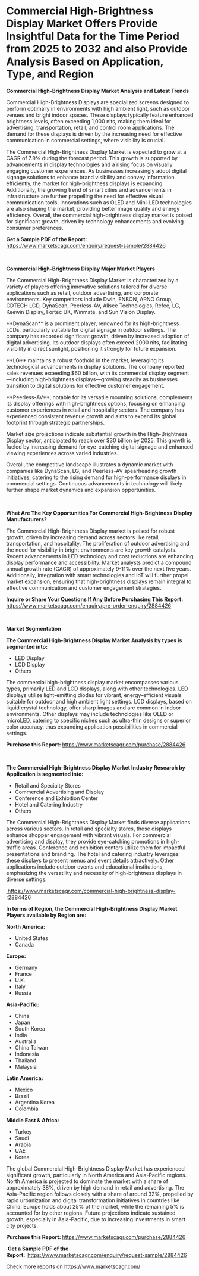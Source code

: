 <p><h1>Commercial High-Brightness Display Market Offers Provide Insightful Data for the Time Period from 2025 to 2032 and also Provide Analysis Based on Application, Type, and Region</h1></p><p><strong>Commercial High-Brightness Display Market Analysis and Latest Trends</strong></p>
<p><p>Commercial High-Brightness Displays are specialized screens designed to perform optimally in environments with high ambient light, such as outdoor venues and bright indoor spaces. These displays typically feature enhanced brightness levels, often exceeding 1,000 nits, making them ideal for advertising, transportation, retail, and control room applications. The demand for these displays is driven by the increasing need for effective communication in commercial settings, where visibility is crucial.</p><p>The Commercial High-Brightness Display Market is expected to grow at a CAGR of 7.9% during the forecast period. This growth is supported by advancements in display technologies and a rising focus on visually engaging customer experiences. As businesses increasingly adopt digital signage solutions to enhance brand visibility and convey information efficiently, the market for high-brightness displays is expanding. Additionally, the growing trend of smart cities and advancements in infrastructure are further propelling the need for effective visual communication tools. Innovations such as OLED and Mini-LED technologies are also shaping the market, providing better image quality and energy efficiency. Overall, the commercial high-brightness display market is poised for significant growth, driven by technology enhancements and evolving consumer preferences.</p></p>
<p><strong>Get a Sample PDF of the Report:&nbsp;</strong> <a href="https://www.marketscagr.com/enquiry/request-sample/2884426?utm_campaign=2770&utm_medium=2&utm_source=Github&utm_content=ia&utm_term=13032025&utm_id=commercial-high-brightness-display">https://www.marketscagr.com/enquiry/request-sample/2884426</a></p>
<p>&nbsp;</p>
<p><strong>Commercial High-Brightness Display Major Market Players</strong></p>
<p><p>The Commercial High-Brightness Display Market is characterized by a variety of players offering innovative solutions tailored for diverse applications such as retail, outdoor advertising, and corporate environments. Key competitors include Dwin, ENBON, ARNO Group, CDTECH LCD, DynaScan, Peerless-AV, Allsee Technologies, Refee, LG, Keewin Display, Fortec UK, Winmate, and Sun Vision Display.</p><p>**DynaScan** is a prominent player, renowned for its high-brightness LCDs, particularly suitable for digital signage in outdoor settings. The company has recorded significant growth, driven by increased adoption of digital advertising. Its outdoor displays often exceed 2000 nits, facilitating visibility in direct sunlight, positioning it strongly for future expansion.</p><p>**LG** maintains a robust foothold in the market, leveraging its technological advancements in display solutions. The company reported sales revenues exceeding $60 billion, with its commercial display segment—including high-brightness displays—growing steadily as businesses transition to digital solutions for effective customer engagement.</p><p>**Peerless-AV**, notable for its versatile mounting solutions, complements its display offerings with high-brightness options, focusing on enhancing customer experiences in retail and hospitality sectors. The company has experienced consistent revenue growth and aims to expand its global footprint through strategic partnerships.</p><p>Market size projections indicate substantial growth in the High-Brightness Display sector, anticipated to reach over $30 billion by 2025. This growth is fueled by increasing demand for eye-catching digital signage and enhanced viewing experiences across varied industries.</p><p>Overall, the competitive landscape illustrates a dynamic market with companies like DynaScan, LG, and Peerless-AV spearheading growth initiatives, catering to the rising demand for high-performance displays in commercial settings. Continuous advancements in technology will likely further shape market dynamics and expansion opportunities.</p></p>
<p>&nbsp;</p>
<p><strong>What Are The Key Opportunities For Commercial High-Brightness Display Manufacturers?</strong></p>
<p><p>The Commercial High-Brightness Display market is poised for robust growth, driven by increasing demand across sectors like retail, transportation, and hospitality. The proliferation of outdoor advertising and the need for visibility in bright environments are key growth catalysts. Recent advancements in LED technology and cost reductions are enhancing display performance and accessibility. Market analysts predict a compound annual growth rate (CAGR) of approximately 9-11% over the next five years. Additionally, integration with smart technologies and IoT will further propel market expansion, ensuring that high-brightness displays remain integral to effective communication and customer engagement strategies.</p></p>
<p><strong>Inquire or Share Your Questions If Any Before Purchasing This Report:</strong> <a href="https://www.marketscagr.com/enquiry/pre-order-enquiry/2884426?utm_campaign=2770&utm_medium=2&utm_source=Github&utm_content=ia&utm_term=13032025&utm_id=commercial-high-brightness-display">https://www.marketscagr.com/enquiry/pre-order-enquiry/2884426</a></p>
<p>&nbsp;</p>
<p><strong>Market Segmentation</strong></p>
<p><strong>The Commercial High-Brightness Display Market Analysis by types is segmented into:</strong></p>
<p><ul><li> LED Display</li><li>LCD Display</li><li>Others </li></ul></p>
<p><p>The commercial high-brightness display market encompasses various types, primarily LED and LCD displays, along with other technologies. LED displays utilize light-emitting diodes for vibrant, energy-efficient visuals suitable for outdoor and high ambient light settings. LCD displays, based on liquid crystal technology, offer sharp images and are common in indoor environments. Other displays may include technologies like OLED or microLED, catering to specific niches such as ultra-thin designs or superior color accuracy, thus expanding application possibilities in commercial settings.</p></p>
<p><strong>Purchase this Report:&nbsp;</strong><a href="https://www.marketscagr.com/purchase/2884426?utm_campaign=2770&utm_medium=2&utm_source=Github&utm_content=ia&utm_term=13032025&utm_id=commercial-high-brightness-display">https://www.marketscagr.com/purchase/2884426</a></p>
<p>&nbsp;</p>
<p><strong>The Commercial High-Brightness Display Market Industry Research by Application is segmented into:</strong></p>
<p><ul><li> Retail and Specialty Stores</li><li>Commercial Advertising and Display</li><li>Conference and Exhibition Center</li><li>Hotel and Catering Industry</li><li>Others </li></ul></p>
<p><p>The Commercial High-Brightness Display Market finds diverse applications across various sectors. In retail and specialty stores, these displays enhance shopper engagement with vibrant visuals. For commercial advertising and display, they provide eye-catching promotions in high-traffic areas. Conference and exhibition centers utilize them for impactful presentations and branding. The hotel and catering industry leverages these displays to present menus and event details attractively. Other applications include outdoor events and educational institutions, emphasizing the versatility and necessity of high-brightness displays in diverse settings.</p></p>
<p><a href="https://www.marketscagr.com/commercial-high-brightness-display-r2884426?utm_campaign=2770&utm_medium=2&utm_source=Github&utm_content=ia&utm_term=13032025&utm_id=commercial-high-brightness-display">&nbsp;https://www.marketscagr.com/commercial-high-brightness-display-r2884426</a></p>
<p><strong>In terms of Region, the Commercial High-Brightness Display Market Players available by Region are:</strong></p>
<p>
    <p> <strong> North America: </strong>
        <ul>
            <li>United States</li>
            <li>Canada</li>
        </ul>
        </p> 
    <p> <strong> Europe: </strong>
        <ul>
            <li>Germany</li>
            <li>France</li>
            <li>U.K.</li>
            <li>Italy</li>
            <li>Russia</li>
        </ul>
        </p> 
    <p> <strong> Asia-Pacific: </strong>
        <ul>
            <li>China</li>
            <li>Japan</li>
            <li>South Korea</li>
            <li>India</li>
            <li>Australia</li>
            <li>China Taiwan</li>
            <li>Indonesia</li>
            <li>Thailand</li>
            <li>Malaysia</li>
        </ul>
        </p> 
    <p> <strong> Latin America: </strong>
        <ul>
            <li>Mexico</li>
            <li>Brazil</li>
            <li>Argentina Korea</li>
            <li>Colombia</li>
        </ul>
        </p> 
    <p> <strong> Middle East & Africa: </strong>
        <ul>
            <li>Turkey</li>
            <li>Saudi</li>
            <li>Arabia</li>
            <li>UAE</li>
            <li>Korea</li>
        </ul>
    </p>
    </p>
<p><p>The global Commercial High-Brightness Display Market has experienced significant growth, particularly in North America and Asia-Pacific regions. North America is projected to dominate the market with a share of approximately 38%, driven by high demand in retail and advertising. The Asia-Pacific region follows closely with a share of around 32%, propelled by rapid urbanization and digital transformation initiatives in countries like China. Europe holds about 25% of the market, while the remaining 5% is accounted for by other regions. Future projections indicate sustained growth, especially in Asia-Pacific, due to increasing investments in smart city projects.</p></p>
<p><strong>Purchase this Report: </strong><a href="https://www.marketscagr.com/purchase/2884426?utm_campaign=2770&utm_medium=2&utm_source=Github&utm_content=ia&utm_term=13032025&utm_id=commercial-high-brightness-display">https://www.marketscagr.com/purchase/2884426</a></p>
<p>&nbsp;<strong>Get a Sample PDF of the Report:&nbsp;&nbsp;</strong><a href="https://www.marketscagr.com/enquiry/request-sample/2884426?utm_campaign=2770&utm_medium=2&utm_source=Github&utm_content=ia&utm_term=13032025&utm_id=commercial-high-brightness-display">https://www.marketscagr.com/enquiry/request-sample/2884426</a></p>
<p><strong></strong></p>
<p>Check more reports on <a href="https://www.marketscagr.com/?utm_campaign=2770&utm_medium=2&utm_source=Github&utm_content=ia&utm_term=13032025&utm_id=commercial-high-brightness-display">https://www.marketscagr.com/</a></p>